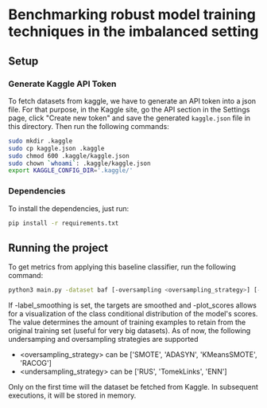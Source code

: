 # Benchmarking robust model training techniques in the imbalanced setting

## Setup

### Generate Kaggle API Token

To fetch datasets from kaggle, we have to generate an API token into a json file. For that purpose, in the Kaggle site, go the API section in the Settings page, click "Create new token" and save the generated ```kaggle.json``` file in this directory. Then run the following commands:

```sh
sudo mkdir .kaggle
sudo cp kaggle.json .kaggle
sudo chmod 600 .kaggle/kaggle.json
sudo chown `whoami`: .kaggle/kaggle.json
export KAGGLE_CONFIG_DIR='.kaggle/'
```

### Dependencies

To install the dependencies, just run:

```sh
pip install -r requirements.txt
```

## Running the project

To get metrics from applying this baseline classifier, run the following command:

```sh
python3 main.py -dataset baf [-oversampling <oversampling_strategy>] [-undersampling <oversampling_strategy>] [-label_smoothing] [-plot_scores] [-data_subsampling <proportion>] [-ensemble <"ensemble_strat"[-"us_strat"-"us_times"-"meta_learner">]]
```

If -label_smoothing is set, the targets are smoothed and -plot_scores allows for a visualization of the class conditional distribution of the model's scores. The value <proportion> determines the amount of training examples to retain from the original training set (useful for very big datasets). As of now, the following undersamping and oversampling strategies are supported
- <oversampling_strategy> can be ['SMOTE', 'ADASYN', 'KMeansSMOTE', 'RACOG']
- <undersampling_strategy> can be ['RUS', 'TomekLinks', 'ENN']

Only on the first time will the dataset be fetched from Kaggle. In subsequent executions, it will be stored in memory.




